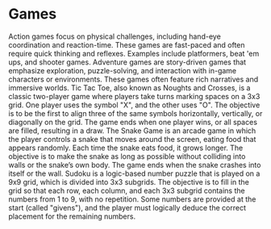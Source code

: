 # Games
Action games focus on physical challenges, including hand-eye coordination and reaction-time. These games are fast-paced and often require quick thinking and reflexes. Examples include platformers, beat 'em ups, and shooter games.
Adventure games are story-driven games that emphasize exploration, puzzle-solving, and interaction with in-game characters or environments. These games often feature rich narratives and immersive worlds.
Tic Tac Toe, also known as Noughts and Crosses, is a classic two-player game where players take turns marking spaces on a 3x3 grid. One player uses the symbol "X", and the other uses "O". The objective is to be the first to align three of the same symbols horizontally, vertically, or diagonally on the grid. The game ends when one player wins, or all spaces are filled, resulting in a draw.
The Snake Game is an arcade game in which the player controls a snake that moves around the screen, eating food that appears randomly. Each time the snake eats food, it grows longer. The objective is to make the snake as long as possible without colliding into walls or the snake’s own body. The game ends when the snake crashes into itself or the wall.
Sudoku is a logic-based number puzzle that is played on a 9x9 grid, which is divided into 3x3 subgrids. The objective is to fill in the grid so that each row, each column, and each 3x3 subgrid contains the numbers from 1 to 9, with no repetition. Some numbers are provided at the start (called "givens"), and the player must logically deduce the correct placement for the remaining numbers.
